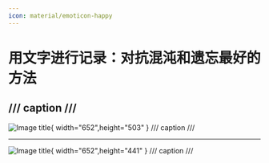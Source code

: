 ```yaml
---
icon: material/emoticon-happy 
---
```

# 用文字进行记录：对抗混沌和遗忘最好的方法
/// caption
///
---
![Image title](https://img5.qy0.ru/data/3195/89/17570720536566.jpg){ width="652",height="503" }
/// caption
///

---
![Image title](https://img5.qy0.ru/data/3138/21/1006.jpg){ width="652",height="441" }
/// caption
///


